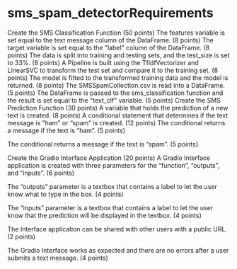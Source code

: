 # sms_spam_detectorRequirements
Create the SMS Classification Function (50 points)
The features variable is set equal to the text message column of the DataFrame. (8 points)
The target variable is set equal to the "label" column of the DataFrame. (8 points)
The data is split into training and testing sets, and the test_size is set to 33%. (8 points)
A Pipeline is built using the TfidfVectorizer and LinearSVC to transform the test set and compare it to the training set. (8 points)
The model is fitted to the transformed training data and the model is returned. (8 points)
The SMSSpamCollection.csv is read into a DataFrame. (5 points)
The DataFrame is passed to the sms_classification function and the result is set equal to the "text_clf" variable. (5 points)
Create the SMS Prediction Function (30 points)
A variable that holds the prediction of a new text is created. (8 points)
A conditional statement that determines if the text message is "ham" or “spam” is created. (12 points)
The conditional returns a message if the text is “ham”. (5 points)

The conditional returns a message if the text is “spam”. (5 points)

Create the Gradio Interface Application (20 points)
A Gradio Interface application is created with three parameters for the “function”, “outputs”, and “inputs”. (6 points)

The “outputs” parameter is a textbox that contains a label to let the user know what to type in the box. (4 points)

The “inputs” parameter is a textbox that contains a label to let the user know that the prediction will be displayed in the textbox. (4 points)

The Interface application can be shared with other users with a public URL. (2 points)

The Gradio Interface works as expected and there are no errors after a user submits a text message. (4 points)

